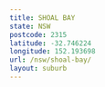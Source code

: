 ```yaml
---
title: SHOAL BAY
state: NSW
postcode: 2315
latitude: -32.746224
longitude: 152.193698
url: /nsw/shoal-bay/
layout: suburb
---
```

